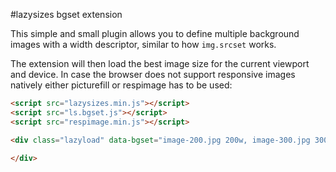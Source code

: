 #lazysizes bgset extension

This simple and small plugin allows you to define multiple background images with a width descriptor, similar to how ``img.srcset`` works.

The extension will then load the best image size for the current viewport and device. In case the browser does not support responsive images natively either picturefill or respimage has to be used:

```html
<script src="lazysizes.min.js"></script>
<script src="ls.bgset.js"></script>
<script src="respimage.min.js"></script>

<div class="lazyload" data-bgset="image-200.jpg 200w, image-300.jpg 300w, image-400.jpg 400w">

</div>
```
